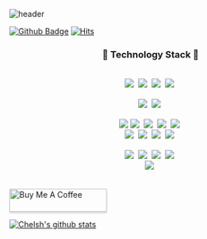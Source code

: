 ![header](https://capsule-render.vercel.app/api?type=waving&color=auto&height=300&section=header&text=Welcome&fontSize=70)

[![Github Badge](https://img.shields.io/badge/-Github-000?style=flat-square&logo=Github&logoColor=white&link=https://github.com/UKth)](https://github.com/UKth)
[![Hits](https://hits.seeyoufarm.com/api/count/incr/badge.svg?url=https%3A%2F%2Fgithub.com%2Fchelsh&count_bg=%23666666&title_bg=%23000000&icon=tinder.svg&icon_color=%23FF2D2D&title=hits&edge_flat=true)](https://hits.seeyoufarm.com)

<h3 align="center">📘 Technology Stack 📘</h3>

<p align="center">
  <br>
  <img src="https://img.shields.io/badge/-C++-00599C?style=for-the-badge&logo=C%2b%2b&logoColor=white"/>&nbsp
  <img src="https://img.shields.io/badge/-Python-3776AB?style=for-the-badge&logo=Python&logoColor=white"/>&nbsp
  <img src="https://img.shields.io/badge/-JavaScript-F7DF1E?style=for-the-badge&logo=JavaScript&logoColor=white"/>&nbsp
  <img src="https://img.shields.io/badge/-TypeScript-3178C6?style=for-the-badge&logo=TypeScript&logoColor=white"/>&nbsp
  <br>
  <br>
  <img src="https://img.shields.io/badge/-HTML5-E34F26?style=for-the-badge&logo=HTML5&logoColor=white"/>&nbsp
  <img src="https://img.shields.io/badge/-CSS3-1572B6?style=for-the-badge&logo=CSS3&logoColor=white"/>&nbsp
  <br>
  <br>
  <img src="https://img.shields.io/badge/-Express-000000?style=for-the-badge&logo=express&logoColor=white">
  <img src="https://img.shields.io/badge/-React-31bAdB?style=for-the-badge&logo=React&logoColor=white"/>&nbsp
  <img src="https://img.shields.io/badge/-Next.js-000000?style=for-the-badge&logo=Next.js&logoColor=white"/>&nbsp
  <img src="https://img.shields.io/badge/-ReactNative-1572b6?style=for-the-badge&logo=React"/>&nbsp
  <img src="https://img.shields.io/badge/-Expo-000020?style=for-the-badge&logo=expo&logoColor=white"/>&nbsp
  <br>
  <img src="https://img.shields.io/badge/-PostgreSQL-336791?style=for-the-badge&logo=PostgreSQL&logoColor=white"/>&nbsp
  <img src="https://img.shields.io/badge/-MySQL-4479A1?style=for-the-badge&logo=MySQL&logoColor=white"/>&nbsp
  <img src="https://img.shields.io/badge/-NestJS-E0234E?style=for-the-badge&logo=NestJs"/>&nbsp
  <img src="https://img.shields.io/badge/-Prisma-2D3748?style=for-the-badge&logo=Prisma&logoColor=white"/>&nbsp
  <br>
  <br>
  <img src="https://img.shields.io/badge/-AWS-232F3E?style=for-the-badge&logo=Amazon%20AWS&logoColor=white"/>&nbsp
  <img src="https://img.shields.io/badge/-git-F05032?style=for-the-badge&logo=git&logoColor=white"/>&nbsp
  <img src="https://img.shields.io/badge/-Docker-2496ED?style=for-the-badge&logo=Docker&logoColor=white"/>&nbsp
  <img src="https://img.shields.io/badge/-Firebase-FFCA28?style=for-the-badge&logo=Firebase&logoColor=white"/>&nbsp
  <br>
  <img src="https://img.shields.io/badge/-GithubActions-2088FF?style=for-the-badge&logo=GitHubActions&logoColor=white"/>&nbsp
  <br>
  <br>
</p>

<a href="https://buymeacoffee.com/chelsh" target="_blank"><img src="https://www.buymeacoffee.com/assets/img/custom_images/orange_img.png" alt="Buy Me A Coffee" style="height: 41px !important;width: 174px !important;box-shadow: 0px 3px 2px 0px rgba(190, 190, 190, 0.5) !important;-webkit-box-shadow: 0px 3px 2px 0px rgba(190, 190, 190, 0.5) !important;" ></a>

[![Chelsh's github stats](https://github-readme-stats.vercel.app/api?username=chelsh&show_icons=true)](https://github-readme-stats.vercel.app/api?username=chelsh)

